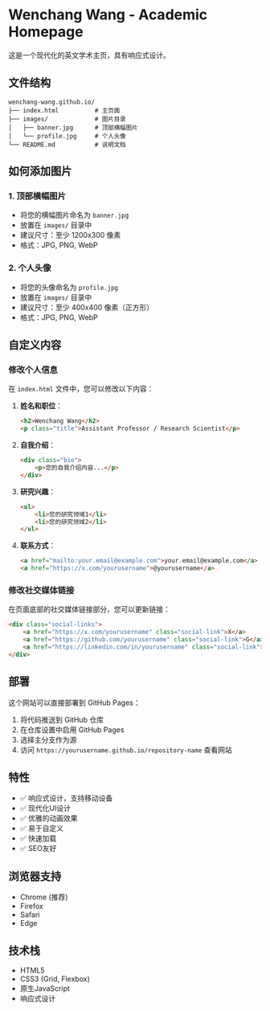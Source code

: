 # Wenchang Wang - Academic Homepage

这是一个现代化的英文学术主页，具有响应式设计。

## 文件结构

```
wenchang-wang.github.io/
├── index.html          # 主页面
├── images/             # 图片目录
│   ├── banner.jpg      # 顶部横幅图片
│   └── profile.jpg     # 个人头像
└── README.md           # 说明文档
```

## 如何添加图片

### 1. 顶部横幅图片
- 将您的横幅图片命名为 `banner.jpg`
- 放置在 `images/` 目录中
- 建议尺寸：至少 1200x300 像素
- 格式：JPG, PNG, WebP

### 2. 个人头像
- 将您的头像命名为 `profile.jpg`
- 放置在 `images/` 目录中
- 建议尺寸：至少 400x400 像素（正方形）
- 格式：JPG, PNG, WebP

## 自定义内容

### 修改个人信息
在 `index.html` 文件中，您可以修改以下内容：

1. **姓名和职位**：
   ```html
   <h2>Wenchang Wang</h2>
   <p class="title">Assistant Professor / Research Scientist</p>
   ```

2. **自我介绍**：
   ```html
   <div class="bio">
       <p>您的自我介绍内容...</p>
   </div>
   ```

3. **研究兴趣**：
   ```html
   <ul>
       <li>您的研究领域1</li>
       <li>您的研究领域2</li>
   </ul>
   ```

4. **联系方式**：
   ```html
   <a href="mailto:your.email@example.com">your.email@example.com</a>
   <a href="https://x.com/yourusername">@yourusername</a>
   ```

### 修改社交媒体链接
在页面底部的社交媒体链接部分，您可以更新链接：

```html
<div class="social-links">
    <a href="https://x.com/yourusername" class="social-link">X</a>
    <a href="https://github.com/yourusername" class="social-link">G</a>
    <a href="https://linkedin.com/in/yourusername" class="social-link">L</a>
</div>
```

## 部署

这个网站可以直接部署到 GitHub Pages：

1. 将代码推送到 GitHub 仓库
2. 在仓库设置中启用 GitHub Pages
3. 选择主分支作为源
4. 访问 `https://yourusername.github.io/repository-name` 查看网站

## 特性

- ✅ 响应式设计，支持移动设备
- ✅ 现代化UI设计
- ✅ 优雅的动画效果
- ✅ 易于自定义
- ✅ 快速加载
- ✅ SEO友好

## 浏览器支持

- Chrome (推荐)
- Firefox
- Safari
- Edge

## 技术栈

- HTML5
- CSS3 (Grid, Flexbox)
- 原生JavaScript
- 响应式设计

